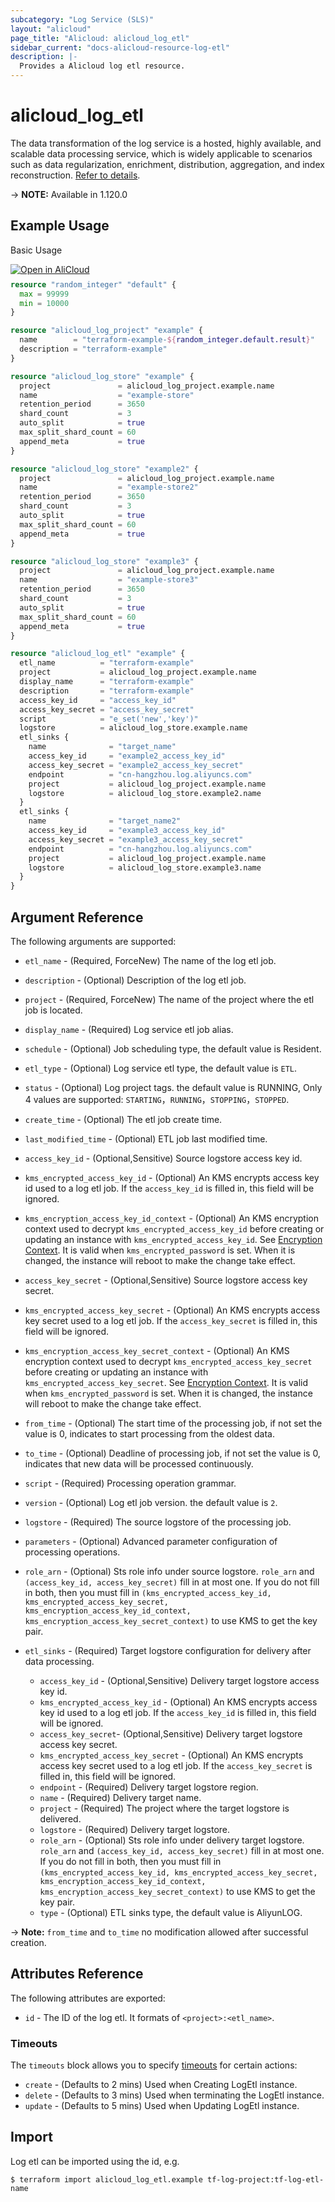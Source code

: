 ```yaml
---
subcategory: "Log Service (SLS)"
layout: "alicloud"
page_title: "Alicloud: alicloud_log_etl"
sidebar_current: "docs-alicloud-resource-log-etl"
description: |-
  Provides a Alicloud log etl resource.
---
```


# alicloud\_log\_etl

The data transformation of the log service is a hosted, highly available, and scalable data processing service, 
which is widely applicable to scenarios such as data regularization, enrichment, distribution, aggregation, and index reconstruction.
[Refer to details](https://www.alibabacloud.com/help/zh/doc-detail/125384.htm).

-> **NOTE:** Available in 1.120.0

## Example Usage

Basic Usage

<div style="display: block;margin-bottom: 40px;"><div class="oics-button" style="float: right;position: absolute;margin-bottom: 10px;">
  <a href="https://api.aliyun.com/api-tools/terraform?resource=alicloud_log_etl&exampleId=29aada6c-8055-5157-4e62-90948132f01a67aff39a&activeTab=example&spm=docs.r.log_etl.0.29aada6c80&intl_lang=EN_US" target="_blank">
    <img alt="Open in AliCloud" src="https://img.alicdn.com/imgextra/i1/O1CN01hjjqXv1uYUlY56FyX_!!6000000006049-55-tps-254-36.svg" style="max-height: 44px; max-width: 100%;">
  </a>
</div></div>

```terraform
resource "random_integer" "default" {
  max = 99999
  min = 10000
}

resource "alicloud_log_project" "example" {
  name        = "terraform-example-${random_integer.default.result}"
  description = "terraform-example"
}

resource "alicloud_log_store" "example" {
  project               = alicloud_log_project.example.name
  name                  = "example-store"
  retention_period      = 3650
  shard_count           = 3
  auto_split            = true
  max_split_shard_count = 60
  append_meta           = true
}

resource "alicloud_log_store" "example2" {
  project               = alicloud_log_project.example.name
  name                  = "example-store2"
  retention_period      = 3650
  shard_count           = 3
  auto_split            = true
  max_split_shard_count = 60
  append_meta           = true
}

resource "alicloud_log_store" "example3" {
  project               = alicloud_log_project.example.name
  name                  = "example-store3"
  retention_period      = 3650
  shard_count           = 3
  auto_split            = true
  max_split_shard_count = 60
  append_meta           = true
}

resource "alicloud_log_etl" "example" {
  etl_name          = "terraform-example"
  project           = alicloud_log_project.example.name
  display_name      = "terraform-example"
  description       = "terraform-example"
  access_key_id     = "access_key_id"
  access_key_secret = "access_key_secret"
  script            = "e_set('new','key')"
  logstore          = alicloud_log_store.example.name
  etl_sinks {
    name              = "target_name"
    access_key_id     = "example2_access_key_id"
    access_key_secret = "example2_access_key_secret"
    endpoint          = "cn-hangzhou.log.aliyuncs.com"
    project           = alicloud_log_project.example.name
    logstore          = alicloud_log_store.example2.name
  }
  etl_sinks {
    name              = "target_name2"
    access_key_id     = "example3_access_key_id"
    access_key_secret = "example3_access_key_secret"
    endpoint          = "cn-hangzhou.log.aliyuncs.com"
    project           = alicloud_log_project.example.name
    logstore          = alicloud_log_store.example3.name
  }
}
```

## Argument Reference

The following arguments are supported:

* `etl_name` - (Required, ForceNew) The name of the log etl job.
* `description` - (Optional) Description of the log etl job.
* `project` - (Required, ForceNew) The name of the project where the etl job is located.
* `display_name` - (Required) Log service etl job alias.
* `schedule` - (Optional) Job scheduling type, the default value is Resident.
* `etl_type` - (Optional) Log service etl type, the default value is `ETL`.
* `status` - (Optional) Log project tags. the default value is RUNNING, Only 4 values are supported: `STARTING`，`RUNNING`，`STOPPING`，`STOPPED`.
* `create_time` - (Optional) The etl job create time.
* `last_modified_time` - (Optional) ETL job last modified time.
* `access_key_id` - (Optional,Sensitive) Source logstore access key id.
* `kms_encrypted_access_key_id` - (Optional) An KMS encrypts access key id used to a log etl job. If the `access_key_id` is filled in, this field will be ignored.
* `kms_encryption_access_key_id_context` - (Optional) An KMS encryption context used to decrypt `kms_encrypted_access_key_id` before creating or updating an instance with `kms_encrypted_access_key_id`. See [Encryption Context](https://www.alibabacloud.com/help/doc-detail/42975.htm). It is valid when `kms_encrypted_password` is set. When it is changed, the instance will reboot to make the change take effect.
* `access_key_secret` - (Optional,Sensitive) Source logstore access key secret.
* `kms_encrypted_access_key_secret` - (Optional) An KMS encrypts access key secret used to a log etl job. If the `access_key_secret` is filled in, this field will be ignored.
* `kms_encryption_access_key_secret_context` - (Optional) An KMS encryption context used to decrypt `kms_encrypted_access_key_secret` before creating or updating an instance with `kms_encrypted_access_key_secret`. See [Encryption Context](https://www.alibabacloud.com/help/doc-detail/42975.htm). It is valid when `kms_encrypted_password` is set. When it is changed, the instance will reboot to make the change take effect.

* `from_time` - (Optional) The start time of the processing job, if not set the value is 0, indicates to start processing from the oldest data.
* `to_time` - (Optional) Deadline of processing job, if not set the value is 0, indicates that new data will be processed continuously.
* `script` - (Required) Processing operation grammar.
* `version` - (Optional) Log etl job version. the default value is `2`.
* `logstore` - (Required) The source logstore of the processing job.
* `parameters` - (Optional) Advanced parameter configuration of processing operations.
* `role_arn` - (Optional) Sts role info under source logstore. `role_arn` and `(access_key_id, access_key_secret)` fill in at most one. If you do not fill in both, then you must fill in `(kms_encrypted_access_key_id, kms_encrypted_access_key_secret, kms_encryption_access_key_id_context, kms_encryption_access_key_secret_context)` to use KMS to get the key pair.
* `etl_sinks` - (Required) Target logstore configuration for delivery after data processing.
    * `access_key_id` - (Optional,Sensitive) Delivery target logstore access key id.
    * `kms_encrypted_access_key_id` - (Optional) An KMS encrypts access key id used to a log etl job. If the `access_key_id` is filled in, this field will be ignored.
    * `access_key_secret`- (Optional,Sensitive) Delivery target logstore access key secret.
    * `kms_encrypted_access_key_secret` - (Optional) An KMS encrypts access key secret used to a log etl job. If the `access_key_secret` is filled in, this field will be ignored.
    * `endpoint` - (Required) Delivery target logstore region.
    * `name` - (Required) Delivery target name.
    * `project` - (Required) The project where the target logstore is delivered.
    * `logstore` - (Required) Delivery target logstore.
    * `role_arn` - (Optional) Sts role info under delivery target logstore. `role_arn` and `(access_key_id, access_key_secret)` fill in at most one. If you do not fill in both, then you must fill in `(kms_encrypted_access_key_id, kms_encrypted_access_key_secret, kms_encryption_access_key_id_context, kms_encryption_access_key_secret_context)` to use KMS to get the key pair.
    * `type` - (Optional)  ETL sinks type, the default value is AliyunLOG.
    
-> **Note:** `from_time` and `to_time` no modification allowed after successful creation.

## Attributes Reference

The following attributes are exported:

* `id` - The ID of the log etl. It formats of `<project>:<etl_name>`.

### Timeouts

The `timeouts` block allows you to specify [timeouts](https://www.terraform.io/docs/configuration-0-11/resources.html#timeouts) for certain actions:

* `create` - (Defaults to 2 mins) Used when Creating LogEtl instance. 
* `delete` - (Defaults to 3 mins) Used when terminating the LogEtl instance. 
* `update` - (Defaults to 5 mins) Used when Updating LogEtl instance. 


## Import

Log etl can be imported using the id, e.g.

```shell
$ terraform import alicloud_log_etl.example tf-log-project:tf-log-etl-name
```
